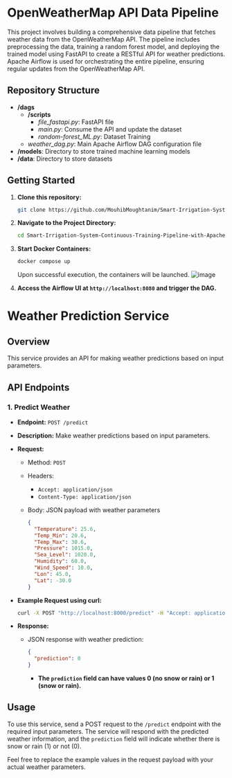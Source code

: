 
# OpenWeatherMap API Data Pipeline

This project involves building a comprehensive data pipeline that fetches weather data from the OpenWeatherMap API. The pipeline includes preprocessing the data, training a random forest model, and deploying the trained model using FastAPI to create a RESTful API for weather predictions. Apache Airflow is used for orchestrating the entire pipeline, ensuring regular updates from the OpenWeatherMap API.

## Repository Structure

- **/dags**
  - **/scripts**
    - *file_fastapi.py*: FastAPI file
    - *main.py*: Consume the API and update the dataset
    - *random-forest_ML.py*: Dataset Training
  - *weather_dag.py*: Main Apache Airflow DAG configuration file
- **/models**: Directory to store trained machine learning models
- **/data**: Directory to store datasets

## Getting Started

1. **Clone this repository:**

   ```bash
   git clone https://github.com/MouhibMoughtanim/Smart-Irrigation-System-Continuous-Training-Pipeline-with-Apache-Airflow-and-FastApi/
   ```

2. **Navigate to the Project Directory:**

   ```bash
   cd Smart-Irrigation-System-Continuous-Training-Pipeline-with-Apache-Airflow-and-FastApi
   ```

3. **Start Docker Containers:**

   ```bash
   docker compose up
   ```

   Upon successful execution, the containers will be launched.
   ![image](https://github.com/MouhibMoughtanim/Smart-Irrigation-System-Continuous-Training-Pipeline-with-Apache-Airflow-and-FastApi/assets/101598112/45272a84-70fe-46ad-b87f-eaf2959e771f)


5. **Access the Airflow UI at `http://localhost:8080` and trigger the DAG.**

# Weather Prediction Service

## Overview

This service provides an API for making weather predictions based on input parameters.

## API Endpoints

### 1. Predict Weather

- **Endpoint:** `POST /predict`
- **Description:** Make weather predictions based on input parameters.
- **Request:**
  - Method: `POST`
  - Headers:
    - `Accept: application/json`
    - `Content-Type: application/json`
  - Body: JSON payload with weather parameters

    ```json
    {
      "Temperature": 25.6,
      "Temp_Min": 20.6,
      "Temp_Max": 30.6,
      "Pressure": 1015.0,
      "Sea_Level": 1020.0,
      "Humidity": 60.0,
      "Wind_Speed": 10.0,
      "Lon": 45.0,
      "Lat": -30.0
    }
    ```

- **Example Request using curl:**

  ```bash
  curl -X POST "http://localhost:8000/predict" -H "Accept: application/json" -H "Content-Type: application/json" -d "{\"Temperature\": 25.6, \"Temp_Min\": 20.6, \"Temp_Max\": 30.6, \"Pressure\": 1015.0, \"Sea_Level\": 1020.0, \"Humidity\": 60.0, \"Wind_Speed\": 10.0, \"Lon\": 45.0, \"Lat\": -30.0}"
  ```

- **Response:**

  - JSON response with weather prediction:

    ```json
    {
      "prediction": 0
    }
    ```

    - **The `prediction` field can have values 0 (no snow or rain) or 1 (snow or rain).**

## Usage

To use this service, send a POST request to the `/predict` endpoint with the required input parameters. The service will respond with the predicted weather information, and the `prediction` field will indicate whether there is snow or rain (1) or not (0).

Feel free to replace the example values in the request payload with your actual weather parameters.

